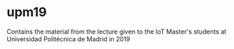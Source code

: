 # upm19

Contains the material from the lecture given to the IoT Master's students at Universidad Politécnica de Madrid in 2019